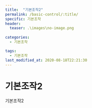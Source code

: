 ```yaml
---
title:  "기본조작2"
permalink: /basic-control/:title/
specific: 기본조작
header:
  teaser: .\images\no-image.png
  
categories:
  - 기본조작

tags:
  - 기본조작
last_modified_at: 2020-08-18T22:21:30
---
```


# 기본조작2
기본조작2